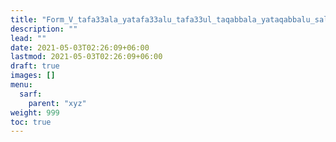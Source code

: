 ```yaml
---
title: "Form_V_tafa33ala_yatafa33alu_tafa33ul_taqabbala_yataqabbalu_salim"
description: ""
lead: ""
date: 2021-05-03T02:26:09+06:00
lastmod: 2021-05-03T02:26:09+06:00
draft: true
images: []
menu: 
  sarf:
    parent: "xyz"
weight: 999
toc: true
---
```



